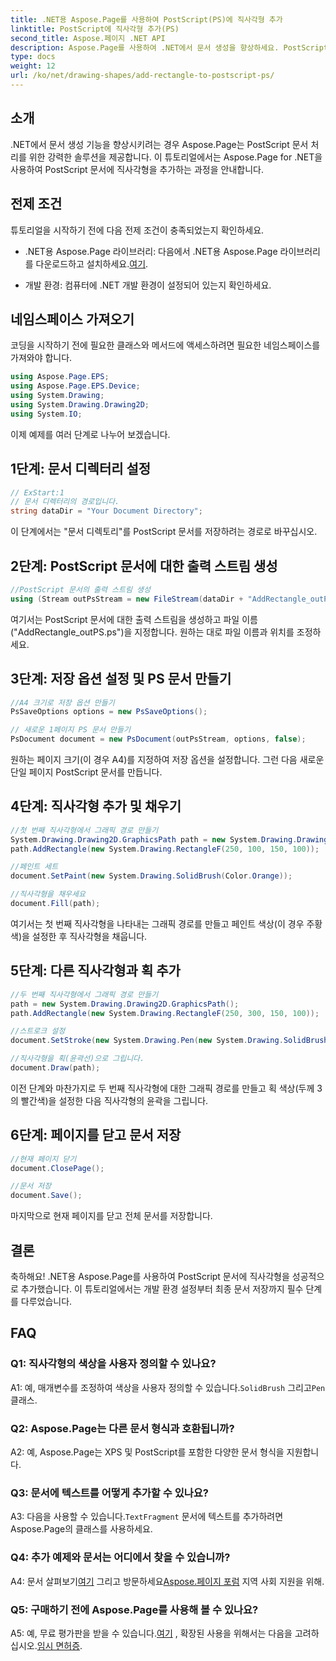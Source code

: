 ```yaml
---
title: .NET용 Aspose.Page를 사용하여 PostScript(PS)에 직사각형 추가
linktitle: PostScript에 직사각형 추가(PS)
second_title: Aspose.페이지 .NET API
description: Aspose.Page를 사용하여 .NET에서 문서 생성을 향상하세요. PostScript(PS) 파일에 직사각형을 추가하는 방법을 단계별로 알아보세요.
type: docs
weight: 12
url: /ko/net/drawing-shapes/add-rectangle-to-postscript-ps/
---
```

## 소개

.NET에서 문서 생성 기능을 향상시키려는 경우 Aspose.Page는 PostScript 문서 처리를 위한 강력한 솔루션을 제공합니다. 이 튜토리얼에서는 Aspose.Page for .NET을 사용하여 PostScript 문서에 직사각형을 추가하는 과정을 안내합니다.

## 전제 조건

튜토리얼을 시작하기 전에 다음 전제 조건이 충족되었는지 확인하세요.

-  .NET용 Aspose.Page 라이브러리: 다음에서 .NET용 Aspose.Page 라이브러리를 다운로드하고 설치하세요.[여기](https://releases.aspose.com/page/net/).

- 개발 환경: 컴퓨터에 .NET 개발 환경이 설정되어 있는지 확인하세요.

## 네임스페이스 가져오기

코딩을 시작하기 전에 필요한 클래스와 메서드에 액세스하려면 필요한 네임스페이스를 가져와야 합니다.

```csharp
using Aspose.Page.EPS;
using Aspose.Page.EPS.Device;
using System.Drawing;
using System.Drawing.Drawing2D;
using System.IO;
```

이제 예제를 여러 단계로 나누어 보겠습니다.

## 1단계: 문서 디렉터리 설정

```csharp
// ExStart:1
// 문서 디렉터리의 경로입니다.
string dataDir = "Your Document Directory";
```

이 단계에서는 "문서 디렉토리"를 PostScript 문서를 저장하려는 경로로 바꾸십시오.

## 2단계: PostScript 문서에 대한 출력 스트림 생성

```csharp
//PostScript 문서의 출력 스트림 생성
using (Stream outPsStream = new FileStream(dataDir + "AddRectangle_outPS.ps", FileMode.Create))
```

여기서는 PostScript 문서에 대한 출력 스트림을 생성하고 파일 이름("AddRectangle_outPS.ps")을 지정합니다. 원하는 대로 파일 이름과 위치를 조정하세요.

## 3단계: 저장 옵션 설정 및 PS 문서 만들기

```csharp
//A4 크기로 저장 옵션 만들기
PsSaveOptions options = new PsSaveOptions();

// 새로운 1페이지 PS 문서 만들기
PsDocument document = new PsDocument(outPsStream, options, false);
```

원하는 페이지 크기(이 경우 A4)를 지정하여 저장 옵션을 설정합니다. 그런 다음 새로운 단일 페이지 PostScript 문서를 만듭니다.

## 4단계: 직사각형 추가 및 채우기

```csharp
//첫 번째 직사각형에서 그래픽 경로 만들기
System.Drawing.Drawing2D.GraphicsPath path = new System.Drawing.Drawing2D.GraphicsPath();
path.AddRectangle(new System.Drawing.RectangleF(250, 100, 150, 100));

//페인트 세트
document.SetPaint(new System.Drawing.SolidBrush(Color.Orange));

//직사각형을 채우세요
document.Fill(path);
```

여기서는 첫 번째 직사각형을 나타내는 그래픽 경로를 만들고 페인트 색상(이 경우 주황색)을 설정한 후 직사각형을 채웁니다.

## 5단계: 다른 직사각형과 획 추가

```csharp
//두 번째 직사각형에서 그래픽 경로 만들기
path = new System.Drawing.Drawing2D.GraphicsPath();
path.AddRectangle(new System.Drawing.RectangleF(250, 300, 150, 100));

//스트로크 설정
document.SetStroke(new System.Drawing.Pen(new System.Drawing.SolidBrush(Color.Red), 3));

//직사각형을 획(윤곽선)으로 그립니다.
document.Draw(path);
```

이전 단계와 마찬가지로 두 번째 직사각형에 대한 그래픽 경로를 만들고 획 색상(두께 3의 빨간색)을 설정한 다음 직사각형의 윤곽을 그립니다.

## 6단계: 페이지를 닫고 문서 저장

```csharp
//현재 페이지 닫기
document.ClosePage();

//문서 저장
document.Save();
```

마지막으로 현재 페이지를 닫고 전체 문서를 저장합니다.

## 결론

축하해요! .NET용 Aspose.Page를 사용하여 PostScript 문서에 직사각형을 성공적으로 추가했습니다. 이 튜토리얼에서는 개발 환경 설정부터 최종 문서 저장까지 필수 단계를 다루었습니다.

## FAQ

### Q1: 직사각형의 색상을 사용자 정의할 수 있나요?

A1: 예, 매개변수를 조정하여 색상을 사용자 정의할 수 있습니다.`SolidBrush` 그리고`Pen` 클래스.

### Q2: Aspose.Page는 다른 문서 형식과 호환됩니까?

A2: 예, Aspose.Page는 XPS 및 PostScript를 포함한 다양한 문서 형식을 지원합니다.

### Q3: 문서에 텍스트를 어떻게 추가할 수 있나요?

 A3: 다음을 사용할 수 있습니다.`TextFragment` 문서에 텍스트를 추가하려면 Aspose.Page의 클래스를 사용하세요.

### Q4: 추가 예제와 문서는 어디에서 찾을 수 있습니까?

 A4: 문서 살펴보기[여기](https://reference.aspose.com/page/net/) 그리고 방문하세요[Aspose.페이지 포럼](https://forum.aspose.com/c/page/39) 지역 사회 지원을 위해.

### Q5: 구매하기 전에 Aspose.Page를 사용해 볼 수 있나요?

 A5: 예, 무료 평가판을 받을 수 있습니다.[여기](https://releases.aspose.com/) , 확장된 사용을 위해서는 다음을 고려하십시오.[임시 면허증](https://purchase.aspose.com/temporary-license/).
